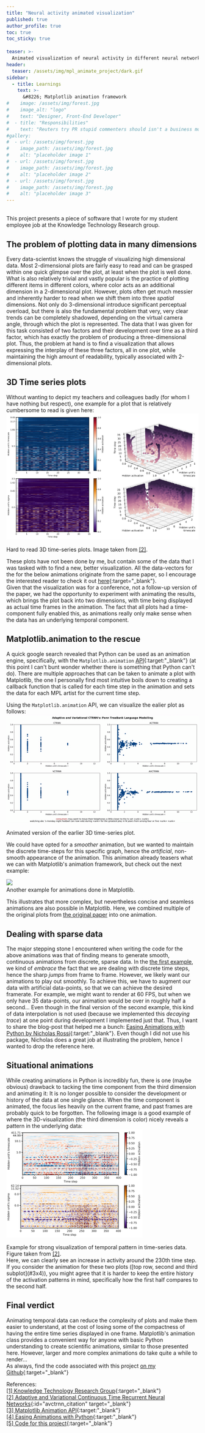 ```yaml
---
title: "Neural activity animated visualization"
published: true
author_profile: true
toc: true
toc_sticky: true

teaser: >-
  Animated visualization of neural activity in different neural networks, made with Python.
header:
  teaser: /assets/img/mpl_animate_project/dark.gif
sidebar:
  - title: Learnings
    text: >-
      &#8226; Matplotlib animation framework
#    image: /assets/img/forest.jpg
#    image_alt: "logo"
#    text: "Designer, Front-End Developer"
#  - title: "Responsibilities"
#    text: "Reuters try PR stupid commenters should isn't a business model"
#gallery:
#  - url: /assets/img/forest.jpg
#    image_path: /assets/img/forest.jpg
#    alt: "placeholder image 1"
#  - url: /assets/img/forest.jpg
#    image_path: /assets/img/forest.jpg
#    alt: "placeholder image 2"
#  - url: /assets/img/forest.jpg
#    image_path: /assets/img/forest.jpg
#    alt: "placeholder image 3"
---
```

<br>
This project presents a piece of software that I wrote for my student employee
job at the Knowledge Technology Research group.

## The problem of plotting data in many dimensions
Every data-scientist knows the struggle of visualizing high dimensional data.
Most 2-dimensional plots are fairly easy to read and can be grasped within one quick glimpse over the plot, at least when the plot is well done.
What is also relatively trivial and vastly popular is the practice of plotting different items in different colors, where color acts as an additional dimension in a 2-dimensional plot.
However, plots often get much messier and inherently harder to read when we shift them into three _spatial_ dimensions. Not only do 3-dimensional introduce significant perceptual
overload, but there is also the fundamental problem that very, very clear trends can be completely shadowed, depending on the virtual camera angle, through which
the plot is represented. The data that I was given for this task consisted of two factors and their development over time as a third factor, which has exactly the problem of producing a three-dimensional plot. Thus, the problem at hand is to find a visualization that allows expressing the interplay of these three factors, all in one plot,
while maintaining the high amount of readability, typically associated with 2-dimensional plots.

## 3D Time series plots
Without wanting to depict my teachers and colleagues badly (for whom I have nothing but respect), one example for a plot that is relatively cumbersome to read is given here:
<img class="align-center" src="/assets/img/mpl_animate_project/both-3d-series.png" />
<figcaption>Hard to read 3D time-series plots. Image taken from <a href="#avctrnn_citation">[2]</a>.</figcaption>

These plots have not been done by me, but contain some of the data that I was tasked with to find a new, better visualization. All the data-vectors for the for the below animations originate from the same paper, so I encourage the interested reader to check it out [here](https://www.researchgate.net/publication/327691059_Adaptive_and_Variational_Continuous_Time_Recurrent_Neural_Networks){:target="_blank"}. <br>
Given that the visualization was for a conference, not a follow-up version of the paper, we had the opportunity to experiment with animating the results, which brings the plot back into two dimensions, with time being displayed as actual time frames in the animation. The fact that all plots had a time-component fully enabled this, as animations really only make sense when the data has an underlying temporal component.

## Matplotlib.animation to the rescue
A quick google search revealed that Python can be used as an animation engine, specifically, with the `Matplotlib.animation` [API](https://matplotlib.org/3.2.1/api/animation_api.html){:target:"_blank"} (at this point I can't bunt wonder whether there is something that Python can't do). There are multiple approaches that can be taken to animate a plot with Matplotlib, the one I personally find most intuitive boils down to creating a callback function that is called for each time step in the animation and sets the data for each MPL artist for the current time step.

Using the `Matplotlib.animation` API, we can visualize the ealier plot as follows:
<img class="align-center" src="/assets/img/mpl_animate_project/bright.gif" id="bright_example"/>
<figcaption>Animated version of the earlier 3D time-series plot.</figcaption>

We could have opted for a _smoother_ animation, but we wanted to maintain the discrete time-steps for this specific graph, hence the _artificial_, non-smooth appearance of the animation. This animation already teasers what we can with Matplotlib's animation framework, but check out the next example:

<img class="align-center" src="/assets/img/mpl_animate_project/3x4_trace.gif" id="3x4"/>
<figcaption>Another example for animations done in Matplotlib.</figcaption>

This illustrates that more complex, but nevertheless concise and seamless animations are also possible in Matplotlib. Here, we combined multiple of the original plots from [the original paper](#avctrnn_citation) into one animation.

## Dealing with sparse data
The major stepping stone I encountered when writing the code for the above animations was that of finding means to generate smooth, continuous animations from discrete, sparse data. In the [the first example](#bright_example), we kind of _embrace_ the fact that we are dealing with discrete time steps, hence the sharp _jumps_ from frame to frame.  However, we likely want our animations to play out smoothly. To achieve this, we have to augment our data with artificial data-points, so that we can achieve the desired framerate. For example, we might want to render at 60 FPS, but when we only have 35 data-points, our animation would be over in roughly half a second...
Even though in the final version of the second example, this kind of data interpolation is not used (because we implemented this _decaying trace_) at one point during development I implemented just that. Thus, I want to share the blog-post that helped me a bunch: [Easing Animations with Python by Nicholas Rossi](https://www.rossidata.com/PythonAnimations){:target:"_blank"}. Even though I did not use his package, Nicholas does a great job at illustrating the problem, hence I wanted to drop the reference here.

## Situational animations
While creating animations in Python is incredibly fun, there is one (maybe obvious) drawback to tacking the time component from the third dimension and animating it: It is no longer possible to consider the development or history of the data at one single glance. When the time component is animated, the focus lies heavily on the current frame, and past frames are probably quick to be forgotten. The following image is a good example of where the 3D-visualization (the third dimension is color) nicely reveals a pattern in the underlying data:
<img class="align-center" src="/assets/img/mpl_animate_project/good-3d-example.png" />
<figcaption>Example for strong visualization of temporal pattern in time-series data. Figure taken from <a href="#avctrnn_citation">[2]</a>.</figcaption>
Here, we can clearly see an increase in activity around the 230th time step. If you consider the animation for these two plots ([top row, second and third subplot](#3x4)), you might agree that it is harder to keep the entire history of the activation patterns in mind, specifically how the first half compares to the second half.


## Final verdict
Animating temporal data can reduce the complexity of plots and make them easier to understand, at the cost of losing some of the compactness of having the entire time series displayed in one frame. Matplotlib's animation class provides a convenient way for anyone with basic Python understanding to create scientific animations, similar to those presented here. However, larger and more complex animations do take quite a while to render...
<br>
As always, find the code associated with this project [on my Github](https://github.com/frietz58/mpl_neural_activity){:target="_blank"}
<br>

References:<br>
[[1] Knowledge Technology Research Group](https://www.inf.uni-hamburg.de/en/inst/ab/wtm/){:target="_blank"}<br>
[[2] Adaptive and Variational Continuous Time Recurrent Neural Networks](https://www.researchgate.net/publication/327691059_Adaptive_and_Variational_Continuous_Time_Recurrent_Neural_Networks){:id="avctrnn_citation" target="_blank"}<br>
[[3] Matplotlib Animation API](https://matplotlib.org/3.2.1/api/animation_api.html){:target:"_blank"}<br>
[[4] Easing Animations with Python](https://www.rossidata.com/PythonAnimations){:target:"_blank"}<br>
[[5] Code for this project](https://github.com/frietz58/mpl_neural_activity){:target="_blank"}<br>
